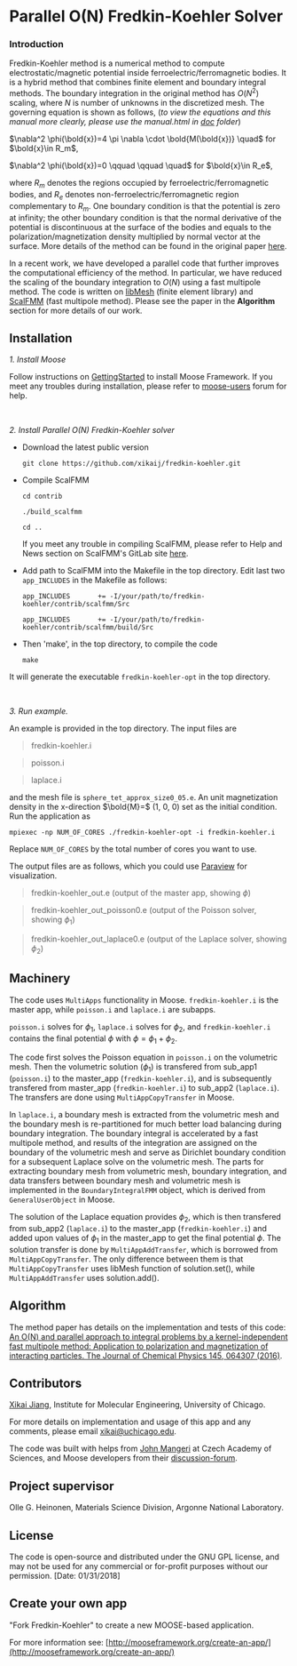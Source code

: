 ﻿# Parallel O(N) Fredkin-Koehler Solver

### Introduction

Fredkin-Koehler method is a numerical method to compute electrostatic/magnetic potential inside ferroelectric/ferromagnetic bodies. It is a hybrid method that combines finite element and boundary integral methods. The boundary integration in the original method has $O(N^2)$ scaling, where $N$ is number of unknowns in the discretized mesh. The governing equation is shown as follows, (*to view the equations and this manual more clearly, please use the manual.html in [doc](https://github.com/xikaij/fredkin-koehler/tree/master/doc) folder*)

$\nabla^2 \phi(\bold{x})=4 \pi \nabla \cdot \bold{M(\bold{x})} \quad$ for $\bold{x}\in R_m$,

$\nabla^2 \phi(\bold{x})=0 \qquad \qquad \quad$ for $\bold{x}\in R_e$,

where $R_m$ denotes the regions occupied by ferroelectric/ferromagnetic bodies, and $R_e$ denotes non-ferroelectric/ferromagnetic region complementary to $R_m$. One boundary condition is that the potential is zero at infinity; the other boundary condition is that the normal derivative of the potential is discontinuous at the surface of the bodies and equals to the polarization/magnetization density multiplied by normal vector at the surface. More details of the method can be found in the original paper [here](http://ieeexplore.ieee.org/document/106342/).

In a recent work, we have developed a parallel code that further improves the computational efficiency of the method. In particular, we have reduced the scaling of the boundary integration to $O(N)$ using a fast multipole method. The code is written on [libMesh](http://libmesh.github.io/) (finite element library) and [ScalFMM](https://gitlab.inria.fr/solverstack/ScalFMM) (fast multipole method). Please see the paper in the **Algorithm** section for more details of our work.


## Installation

*1. Install Moose*

Follow instructions on [GettingStarted](http://mooseframework.org/getting-started/) to install Moose Framework. If you meet any troubles during installation, please refer to [moose-users](https://groups.google.com/forum/#!forum/moose-users) forum for help.


<br>

*2. Install Parallel O(N) Fredkin-Koehler solver*

- Download the latest public version

    `git clone https://github.com/xikaij/fredkin-koehler.git`

- Compile ScalFMM

   `cd contrib`
   
   `./build_scalfmm`

   `cd ..`

    If you meet any trouble in compiling ScalFMM, please refer to Help and News section on ScalFMM's GitLab site [here](https://gitlab.inria.fr/solverstack/ScalFMM).

- Add path to ScalFMM into the Makefile in the top directory. Edit last two `app_INCLUDES` in the Makefile as follows:
 
    `app_INCLUDES       += -I/your/path/to/fredkin-koehler/contrib/scalfmm/Src`
    
    `app_INCLUDES       += -I/your/path/to/fredkin-koehler/contrib/scalfmm/build/Src`

- Then 'make', in the top directory, to compile the code

   `make`

It will generate the executable `fredkin-koehler-opt` in the top directory.

<br>

*3. Run example.*

An example is provided in the top directory. The input files are 

> fredkin-koehler.i
 
> poisson.i

> laplace.i

and the mesh file is `sphere_tet_approx_size0_05.e`. An unit magnetization density in the x-direction $\bold{M}=$ (1, 0, 0) set as the initial condition. Run the application as

`mpiexec -np NUM_OF_CORES ./fredkin-koehler-opt -i fredkin-koehler.i`

Replace `NUM_OF_CORES` by the total number of cores you want to use.

The output files are as follows, which you could use [Paraview](https://www.paraview.org/) for visualization.

> fredkin-koehler_out.e      (output of the master app, showing $\phi$)
 
> fredkin-koehler_out_poisson0.e  (output of the Poisson solver, showing $\phi_1$)

> fredkin-koehler_out_laplace0.e  (output of the Laplace solver, showing $\phi_2$)

## Machinery

The code uses `MultiApps` functionality in Moose. `fredkin-koehler.i` is the master app, while `poisson.i` and `laplace.i` are subapps.

`poisson.i` solves for $\phi_1$, `laplace.i` solves for $\phi_2$, and `fredkin-koehler.i` contains the final potential $\phi$ with $\phi=\phi_1+\phi_2$.

The code first solves the Poisson equation in `poisson.i` on the volumetric mesh. Then the volumetric solution ($\phi_1$) is transfered from sub_app1 (`poisson.i`) to the master_app (`fredkin-koehler.i`), and is subsequently transfered from master_app (`fredkin-koehler.i`) to sub_app2 (`laplace.i`). The transfers are done using `MultiAppCopyTransfer` in Moose.

In `laplace.i`, a boundary mesh is extracted from the volumetric mesh and the boundary mesh is re-partitioned for much better load balancing during boundary integration. The boundary integral is accelerated by a fast multipole method, and results of the integration are assigned on the boundary of the volumetric mesh and serve as Dirichlet boundary condition for a subsequent Laplace solve on the volumetric mesh. The parts for extracting boundary mesh from volumetric mesh, boundary integration, and data transfers between boundary mesh and volumetric mesh is implemented in the `BoundaryIntegralFMM` object, which is derived from `GeneralUserObject` in Moose. 

The solution of the Laplace equation provides $\phi_2$, which is then transfered from sub_app2 (`laplace.i`) to the master_app (`fredkin-koehler.i`) and added upon values of $\phi_1$ in the master_app to get the final potential $\phi$. The solution transfer is done by `MultiAppAddTransfer`, which is borrowed from `MultiAppCopyTransfer`. The only difference between them is that `MultiAppCopyTransfer` uses libMesh function of solution.set(), while `MultiAppAddTransfer` uses solution.add().



## Algorithm

The method paper has details on the implementation and tests of this code: [An O(N) and parallel approach to integral problems by a kernel-independent fast multipole method: Application to polarization and magnetization of interacting particles. The Journal of Chemical Physics 145, 064307 (2016)](http://aip.scitation.org/doi/10.1063/1.4960436).



**Contributors**
-------------------------------------------

[Xikai Jiang](https://www.researchgate.net/profile/Xikai_Jiang), Institute for Molecular Engineering, University of Chicago.

For more details on implementation and usage of this app and any comments, please email xikai@uchicago.edu.

The code was built with helps from [John Mangeri](https://scholar.google.com/citations?user=0RiauUkAAAAJ&hl=en&oi=ao) at Czech Academy of Sciences, and Moose developers from their [discussion-forum](https://groups.google.com/forum/#!forum/moose-users).




**Project supervisor**
------
Olle G. Heinonen, Materials Science Division, Argonne National Laboratory.


**License**
-------------------------------------------
The code is open-source and distributed under the GNU GPL license, and may not be used for any commercial or for-profit purposes without our permission. [Date: 01/31/2018]



## Create your own app

"Fork Fredkin-Koehler" to create a new MOOSE-based application.

For more information see: [http://mooseframework.org/create-an-app/](http://mooseframework.org/create-an-app/)


